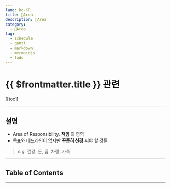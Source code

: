 ```yaml
---
lang: ko-KR
title: 🌟Area
description: 🌟Area
category:
  - 🌟Area
tag: 
  - schedule
  - gantt
  - markdown
  - mermaidjs
  - todo
---
```


# {{ $frontmatter.title }} 관련

[[toc]]

---

## 설명

- Area of Responsibility. __책임__ 의 영역
- 목표와 데드라인이 없지만 __꾸준히 신경__ 써야 할 것들
> _e.g._ 건강, 돈, 집, 차량, 가족

---

## Table of Contents


---

<TagLinks />